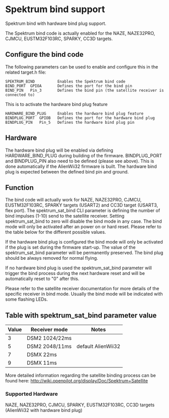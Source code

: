 # Spektrum bind support

Spektrum bind with hardware bind plug support.
 
The Spektrum bind code is actually enabled for the NAZE, NAZE32PRO, CJMCU, EUSTM32F103RC, SPARKY, CC3D targets.

## Configure the bind code

The following parameters can be used to enable and configure this in the related target.h file:

    SPEKTRUM_BIND          Enables the Spektrum bind code
    BIND_PORT  GPIOA       Defines the port for the bind pin
    BIND_PIN   Pin_3       Defines the bind pin (the satellite receiver is connected to)

This is to activate the hardware bind plug feature

    HARDWARE_BIND_PLUG     Enables the hardware bind plug feature
    BINDPLUG_PORT  GPIOB   Defines the port for the hardware bind plug
    BINDPLUG_PIN   Pin_5   Defines the hardware bind plug pin

## Hardware

The hardware bind plug will be enabled via defining HARDWARE_BIND_PLUG during building of the firmware. BINDPLUG_PORT and BINDPLUG_PIN also need to be defined (please see above). This is done automatically if the AlienWii32 firmware is built. The hardware bind plug is expected between the defined bind pin and ground. 

## Function

The bind code will actually work for NAZE, NAZE32PRO, CJMCU, EUSTM32F103RC, SPARKY targets (USART2) and CC3D target (USART3, flex port). The spektrum_sat_bind CLI parameter is defining the number of bind impulses (1-10) send to the satellite receiver. Setting spektrum_sat_bind to zero will disable the bind mode in any case. The bind mode will only be activated after an power on or hard reset. Please refer to the table below for the different possible values.

If the hardware bind plug is configured the bind mode will only be activated if the plug is set during the firmware start-up. The value of the spektrum_sat_bind parameter will be permanently preserved. The bind plug should be always removed for normal flying.

If no hardware bind plug is used the spektrum_sat_bind parameter will trigger the bind process during the next hardware reset and will be automatically reset to "0" after this.

Please refer to the satellite receiver documentation for more details of the specific receiver in bind mode. Usually the bind mode will be indicated with some flashing LEDs.

## Table with spektrum_sat_bind parameter value

| Value | Receiver mode  | Notes              |
| ----- | ---------------| -------------------|
| 3     | DSM2 1024/22ms |                    |
| 5     | DSM2 2048/11ms | default AlienWii32 |
| 7     | DSMX 22ms      |                    |
| 9     | DSMX 11ms      |                    |

More detailed information regarding the satellite binding process can be found here:
http://wiki.openpilot.org/display/Doc/Spektrum+Satellite

### Supported Hardware

NAZE, NAZE32PRO, CJMCU, SPARKY, EUSTM32F103RC, CC3D targets (AlienWii32 with hardware bind plug)
